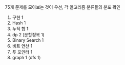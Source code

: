 75개 문제를 모아보는 것이 우선, 각 알고리즘 분류들의 분포 확인

1. 구현 1
2. Hash 1
3. 누적 합 1
4. dp 2 (분할정복 1)
5. Binary Search 1
6. 비트 연산 1
6. 투 포인터 1
7. graph 1 (dfs 1)
